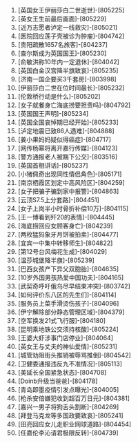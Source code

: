 
1. [英国女王伊丽莎白二世逝世]-[805225]
1. [英女王生前最后画面]-[805229]
1. [近万志愿者泸定一线救灾]-[805021]
1. [医院回应莲子壳被诊为肿瘤]-[804742]
1. [贵阳疏散1657名旅客]-[804237]
1. [查尔斯成为英国国王]-[805230]
1. [俞敏洪称10年内一定退休]-[804042]
1. [英国白金汉宫降半旗致哀]-[805235]
1. [济南一国企要买3千套房]-[803998]
1. [伊丽莎白二世在位时间最长]-[805232]
1. [伦敦桥行动是什么]-[805202]
1. [女子就餐身亡海底捞要担责吗]-[804792]
1. [英国国王声明]-[805234]
1. [英国全国哀悼期已经开始]-[805233]
1. [泸定地震已致86人遇难]-[804888]
1. [姜小果妈妈疑似得癌症]-[804717]
1. [网传杨幂将离开嘉行传媒]-[804123]
1. [警方通报老人被踹下公交]-[803516]
1. [英国首相讲话]-[805237]
1. [小猪佩奇出现同性情侣角色]-[805171]
1. [南京栖霞区划定中高风险区]-[804259]
1. [女子把骗子骗到家中报警]-[804863]
1. [云顶S7.5上分套路]-[804451]
1. [女子上岗半小时骨折补偿10万]-[804115]
1. [王一博看到歼20的表情]-[804445]
1. [海底捞回应女顾客身亡]-[804239]
1. [两枚猛犸象牙月饼被拍卖]-[804477]
1. [宜宾一中集中转移师生]-[804822]
1. [第12号台风梅花生成]-[804029]
1. [温莎城堡降半旗]-[805239]
1. [巴西女孩产下异父双胞胎]-[804635]
1. [10岁外国男孩热爱中国功夫]-[804165]
1. [武契奇呼吁俄乌尽早结束冲突]-[803742]
1. [如何评价东八区的先生们]-[804114]
1. [服务员上菜手滑烫伤孩子]-[804096]
1. [伊宁解除部分静态管理区域]-[804379]
1. [空军换发21式飞行服]-[804180]
1. [昆明乘地铁公交须持核酸]-[805224]
1. [王婆大虾涉事门店停业]-[804064]
1. [英女王与丈夫的神仙爱情]-[805231]
1. [城管劝阻街头推销被辱骂推倒]-[804542]
1. [卫健委通报违反九不准情况]-[805113]
1. [美延长全国紧急状态]-[804708]
1. [Doinb升级当爸爸]-[804178]
1. [青岛即墨疫情引发点曝光]-[804005]
1. [枪杀安倍嫌犯收到超百万日元]-[804381]
1. [嘉兴一男子将狗舌头割断]-[804269]
1. [拜登马克龙等多国政要致哀]-[805241]
1. [田亮回应女儿走职业网球道路]-[804454]
1. [任嘉伦李沁请君极限反转]-[804739]